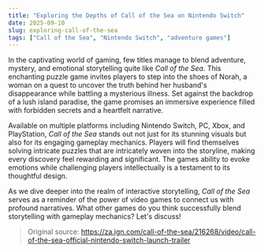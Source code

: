 ```yaml
---
title: "Exploring the Depths of Call of the Sea on Nintendo Switch"
date: 2025-09-10
slug: exploring-call-of-the-sea
tags: ["Call of the Sea", "Nintendo Switch", "adventure games"]
---
```


In the captivating world of gaming, few titles manage to blend adventure, mystery, and emotional storytelling quite like *Call of the Sea*. This enchanting puzzle game invites players to step into the shoes of Norah, a woman on a quest to uncover the truth behind her husband's disappearance while battling a mysterious illness. Set against the backdrop of a lush island paradise, the game promises an immersive experience filled with forbidden secrets and a heartfelt narrative.

Available on multiple platforms including Nintendo Switch, PC, Xbox, and PlayStation, *Call of the Sea* stands out not just for its stunning visuals but also for its engaging gameplay mechanics. Players will find themselves solving intricate puzzles that are intricately woven into the storyline, making every discovery feel rewarding and significant. The games ability to evoke emotions while challenging players intellectually is a testament to its thoughtful design.

As we dive deeper into the realm of interactive storytelling, *Call of the Sea* serves as a reminder of the power of video games to connect us with profound narratives. What other games do you think successfully blend storytelling with gameplay mechanics? Let's discuss!

> Original source: https://za.ign.com/call-of-the-sea/216268/video/call-of-the-sea-official-nintendo-switch-launch-trailer